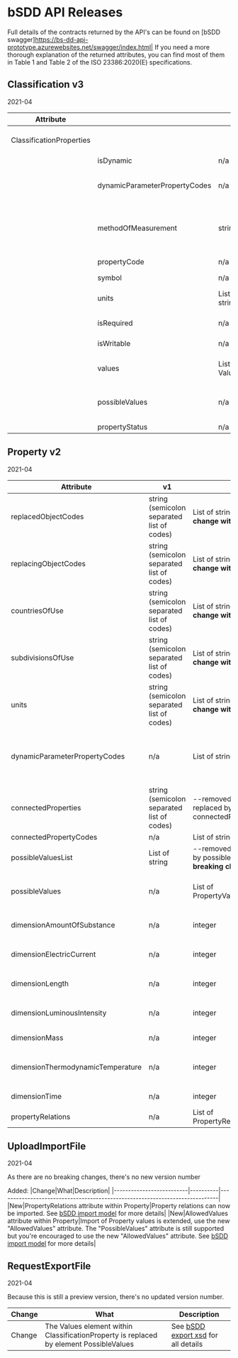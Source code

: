 # bSDD API Releases

Full details of the contracts returned by the API's can be found on [bSDD swagger]https://bs-dd-api-prototype.azurewebsites.net/swagger/index.html|
If you need a more thorough explanation of the returned attributes, you can find most of them in Table 1 and Table 2 of the ISO 23386:2020(E) specifications.

## Classification v3

2021-04

|Attribute||v2|v3||
|--------------------------|----------|-----------|---------------|-----------------------------------------------------------------------------|
|   ClassificationProperties |||Changes within the ClassificationProperties object of the Classification API result|
||isDynamic|n/a|nullable bool|Indicates if it is a Dynamic property|
||dynamicParameterPropertyCodes|n/a|List of string|List of property codes of properties that are a parameter of the dynamic function (only applicable if isDynamic is true)|
||methodOfMeasurement|string|--removed--  **breaking change with v2**|The Classification API returns the most direct used attributes. Attributes that are more related to 'get help' can be retrieved via the Property API.|
||propertyCode|n/a|string|Unique identification, within the domain, of the property|
||symbol|n/a|string|Symbol of the property|
||units|List of string|List of string|Fix: now returns list of Units as specified at property level if it is not overridden at  classprop level|
||isRequired|n/a|nullable bool|Indicates if the value of the property must be filled|
||isWritable|n/a|nullable bool|Indicates if the value of the property can be changed|
||values|List of ValueType|--remove-- as it is replaced by possibleValues **breaking change with v2**||
||possibleValues|n/a|List of ClassificationPropertyValueContract|List of possible values for the property. For details of the ClassificationPropertyValueContract contract see [bSDD swagger](https://bs-dd-api-prototype.azurewebsites.net/swagger/index.html)|
||propertyStatus|n/a|string|

## Property v2

2021-04

|Attribute|v1|v2||
|--------------------------|-----------|---------------|-----------------------------------------------------------------------------|
|replacedObjectCodes|string (semicolon separated list of codes)|List of string **breaking change with v1**||
|replacingObjectCodes|string (semicolon separated list of codes)|List of string **breaking change with v1**||
|countriesOfUse|string (semicolon separated list of codes)|List of string **breaking change with v1**||
|subdivisionsOfUse|string (semicolon separated list of codes)|List of string **breaking change with v1**||
|units|string (semicolon separated list of codes)|List of string **breaking change with v1**||
|dynamicParameterPropertyCodes|n/a|List of string|List of property codes of properties that are a parameter of the dynamic function (only applicable if isDynamic is true)|
|connectedProperties|string (semicolon separated list of codes)|--removed-- as it is replaced by connectedPropertyCodes||
|connectedPropertyCodes|n/a|List of string||
|possibleValuesList|List of string|--removed-- Replaced by possibleValues  **breaking change with v1**||
|possibleValues|n/a|List of PropertyValueContract|For details of the PropertyValueContract contract see [bSDD swagger](https://bs-dd-api-prototype.azurewebsites.net/swagger/index.html)|
|dimensionAmountOfSubstance|n/a|integer|The Amount of substance value of the Dimension attribute|
|dimensionElectricCurrent|n/a|integer|The Electric current value of the Dimension attribute|
|dimensionLength|n/a|integer|The Length value of the Dimension attribute|
|dimensionLuminousIntensity|n/a|integer|The Luminous intensity value of the Dimension attribute|
|dimensionMass|n/a|integer|The Mass value of the Dimension attribute|
|dimensionThermodynamicTemperature|n/a|integer|The Thermodynamic temperature value of the Dimension attribute|
|dimensionTime|n/a|integer|The Time value of the Dimension attribute|
|propertyRelations|n/a|List of PropertyRelationContract||

## UploadImportFile

2021-04

As there are no breaking changes, there's no new version number

Added:
|Change|What|Description|
|--------------------------|----------|-----------------------------------------------------------------------------|
|New|PropertyRelations attribute within Property|Property relations can now be imported. See [bSDD import model](https://github.com/buildingSMART/bSDD/blob/master/2020%20prototype/import-model/bSDD%20JSON%20import%20model.md) for more details|
|New|AllowedValues attribute within Property|Import of Property values is extended, use the new "AllowedValues" attribute. The "PossibleValues" attribute is still supported but you're encouraged to use the new "AllowedValues" attribute. See [bSDD import model](https://github.com/buildingSMART/bSDD/blob/master/2020%20prototype/import-model/bSDD%20JSON%20import%20model.md) for more details|

## RequestExportFile

2021-04

Because this is still a preview version, there's no updated version number.

|Change|What|Description|
|--------------------------|----------|-----------------------------------------------------------------------------|
|Change|The Values element within ClassificationProperty is replaced by element PossibleValues|See [bSDD export xsd](https://github.com/buildingSMART/bSDD/blob/master/2020%20prototype/Exports/ExportDomain.xsd) for all details|
